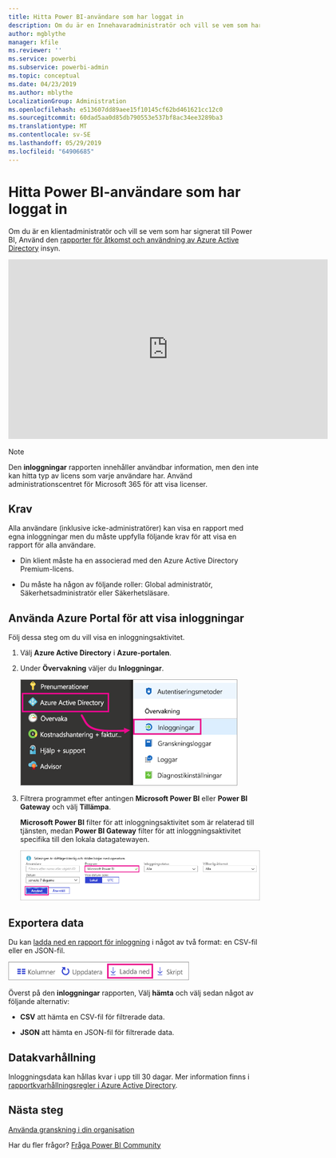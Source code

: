 ```yaml
---
title: Hitta Power BI-användare som har loggat in
description: Om du är en Innehavaradministratör och vill se vem som har signerat till Power BI, kan du kan använda Azure Active Directory-rapporter för åtkomst och användning för att få insyn.
author: mgblythe
manager: kfile
ms.reviewer: ''
ms.service: powerbi
ms.subservice: powerbi-admin
ms.topic: conceptual
ms.date: 04/23/2019
ms.author: mblythe
LocalizationGroup: Administration
ms.openlocfilehash: e513607dd89aee15f10145cf62bd461621cc12c0
ms.sourcegitcommit: 60dad5aa0d85db790553e537bf8ac34ee3289ba3
ms.translationtype: MT
ms.contentlocale: sv-SE
ms.lasthandoff: 05/29/2019
ms.locfileid: "64906685"
---
```

# <a name="find-power-bi-users-that-have-signed-in"></a>Hitta Power BI-användare som har loggat in

Om du är en klientadministratör och vill se vem som har signerat till Power BI, Använd den [rapporter för åtkomst och användning av Azure Active Directory](/azure/active-directory/reports-monitoring/concept-sign-ins) insyn.

<iframe width="640" height="360" src="https://www.youtube.com/embed/1AVgh9w9VM8?showinfo=0" frameborder="0" allowfullscreen></iframe>

> [!NOTE]
> Den **inloggningar** rapporten innehåller användbar information, men den inte kan hitta typ av licens som varje användare har. Använd administrationscentret för Microsoft 365 för att visa licenser.

## <a name="requirements"></a>Krav

Alla användare (inklusive icke-administratörer) kan visa en rapport med egna inloggningar men du måste uppfylla följande krav för att visa en rapport för alla användare.

* Din klient måste ha en associerad med den Azure Active Directory Premium-licens.

* Du måste ha någon av följande roller: Global administratör, Säkerhetsadministratör eller Säkerhetsläsare.

## <a name="use-the-azure-portal-to-view-sign-ins"></a>Använda Azure Portal för att visa inloggningar

Följ dessa steg om du vill visa en inloggningsaktivitet.

1. Välj **Azure Active Directory** i **Azure-portalen**.

1. Under **Övervakning** väljer du **Inloggningar**.
   
    ![Skärmbild av Gränssnittet i Azure med Azure Active Directory och inloggningar alternativ som markerats.](media/service-admin-access-usage/azure-portal-sign-ins.png)

1. Filtrera programmet efter antingen **Microsoft Power BI** eller **Power BI Gateway** och välj **Tillämpa**.

    **Microsoft Power BI** filter för att inloggningsaktivitet som är relaterad till tjänsten, medan **Power BI Gateway** filter för att inloggningsaktivitet specifika till den lokala datagatewayen.
   
    ![Skärmbild av inloggningar filtret med program-fältet markerat.](media/service-admin-access-usage/sign-in-filter.png)

## <a name="export-the-data"></a>Exportera data

Du kan [ladda ned en rapport för inloggning](/azure/active-directory/reports-monitoring/quickstart-download-sign-in-report) i något av två format: en CSV-fil eller en JSON-fil.

![Skärmbild av knappen ladda ned.](media/service-admin-access-usage/download-sign-in-data-csv.png)

Överst på den **inloggningar** rapporten, Välj **hämta** och välj sedan något av följande alternativ:

* **CSV** att hämta en CSV-fil för filtrerade data.

* **JSON** att hämta en JSON-fil för filtrerade data.

## <a name="data-retention"></a>Datakvarhållning

Inloggningsdata kan hållas kvar i upp till 30 dagar. Mer information finns i [rapportkvarhållningsregler i Azure Active Directory](/azure/active-directory/reports-monitoring/reference-reports-data-retention).

## <a name="next-steps"></a>Nästa steg

[Använda granskning i din organisation](service-admin-auditing.md)

Har du fler frågor? [Fråga Power BI Community](https://community.powerbi.com/)